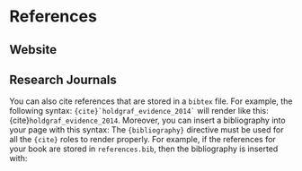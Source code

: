 # References



## Website



## Research Journals

You can also cite references that are stored in a `bibtex` file. For example, the following syntax: `` {cite}`holdgraf_evidence_2014` `` will render like
this: {cite}`holdgraf_evidence_2014`. Moreover, you can insert a bibliography into your page with this syntax: The `{bibliography}` directive must be used for all the `{cite}` roles to render properly. For example, if the references for your book are stored in `references.bib`, then the bibliography is inserted with:

```{bibliography}

```
